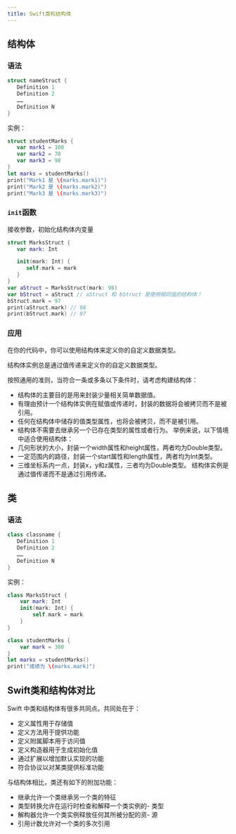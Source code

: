 ```yaml
---
title: Swift类和结构体
---
```


## 结构体

### 语法

```swift
struct nameStruct { 
   Definition 1
   Definition 2
   ……
   Definition N
}
```

实例：

```swift
struct studentMarks {
   var mark1 = 100
   var mark2 = 78
   var mark3 = 98
}
let marks = studentMarks()
print("Mark1 是 \(marks.mark1)")
print("Mark2 是 \(marks.mark2)")
print("Mark3 是 \(marks.mark3)")
```

### `init`函数

接收参数，初始化结构体内变量

```swift
struct MarksStruct {
   var mark: Int

   init(mark: Int) {
      self.mark = mark
   }
}
var aStruct = MarksStruct(mark: 98)
var bStruct = aStruct // aStruct 和 bStruct 是使用相同值的结构体！
bStruct.mark = 97
print(aStruct.mark) // 98
print(bStruct.mark) // 97
```

### 应用

在你的代码中，你可以使用结构体来定义你的自定义数据类型。

结构体实例总是通过值传递来定义你的自定义数据类型。

按照通用的准则，当符合一条或多条以下条件时，请考虑构建结构体：

- 结构体的主要目的是用来封装少量相关简单数据值。
- 有理由预计一个结构体实例在赋值或传递时，封装的数据将会被拷贝而不是被引用。
- 任何在结构体中储存的值类型属性，也将会被拷贝，而不是被引用。
- 结构体不需要去继承另一个已存在类型的属性或者行为。
举例来说，以下情境中适合使用结构体：
- 几何形状的大小，封装一个width属性和height属性，两者均为Double类型。
- 一定范围内的路径，封装一个start属性和length属性，两者均为Int类型。
- 三维坐标系内一点，封装x，y和z属性，三者均为Double类型。
结构体实例是通过值传递而不是通过引用传递。

## 类

### 语法

```swift
class classname {
   Definition 1
   Definition 2
   ……
   Definition N
}
```

实例：

```swift
class MarksStruct {
    var mark: Int
    init(mark: Int) {
        self.mark = mark
    }
}

class studentMarks {
    var mark = 300
}
let marks = studentMarks()
print("成绩为 \(marks.mark)")
```

## Swift类和结构体对比

Swift 中类和结构体有很多共同点。共同处在于：
- 定义属性用于存储值
- 定义方法用于提供功能
- 定义附属脚本用于访问值
- 定义构造器用于生成初始化值
- 通过扩展以增加默认实现的功能
- 符合协议以对某类提供标准功能

与结构体相比，类还有如下的附加功能：
- 继承允许一个类继承另一个类的特征
- 类型转换允许在运行时检查和解释一个类实例的- 类型
- 解构器允许一个类实例释放任何其所被分配的资- 源
- 引用计数允许对一个类的多次引用


